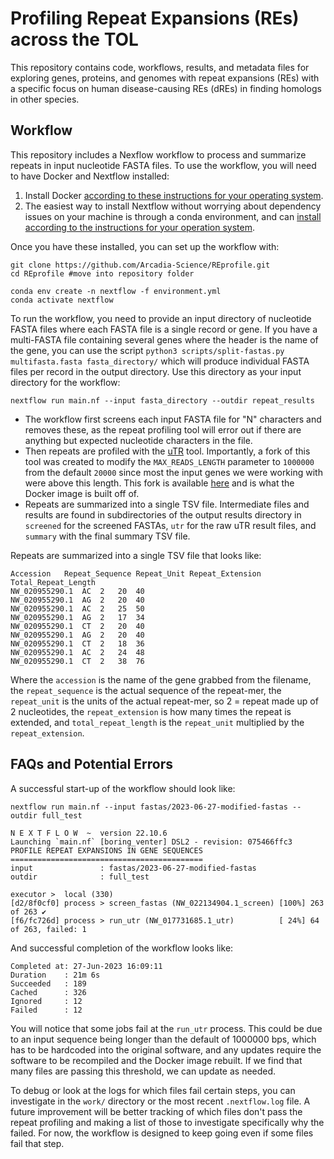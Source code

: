 # Profiling Repeat Expansions (REs) across the TOL

This repository contains code, workflows, results, and metadata files for exploring genes, proteins, and genomes with repeat expansions (REs) with a specific focus on human disease-causing REs (dREs) in finding homologs in other species.

## Workflow
This repository includes a Nexflow workflow to process and summarize repeats in input nucleotide FASTA files. To use the workflow, you will need to have Docker and Nextflow installed:
1. Install Docker [according to these instructions for your operating system](https://docs.docker.com/engine/install/).
2. The easiest way to install Nextflow without worrying about dependency issues on your machine is through a conda environment, and can [install according to the instructions for your operation system](https://docs.conda.io/en/latest/miniconda.html).

Once you have these installed, you can set up the workflow with:

```
git clone https://github.com/Arcadia-Science/REprofile.git
cd REprofile #move into repository folder
```

```
conda env create -n nextflow -f environment.yml
conda activate nextflow
```

To run the workflow, you need to provide an input directory of nucleotide FASTA files where each FASTA file is a single record or gene. If you have a multi-FASTA file containing several genes where the header is the name of the gene, you can use the script `python3 scripts/split-fastas.py multifasta.fasta fasta_directory/` which will produce individual FASTA files per record in the output directory. Use this directory as your input directory for the workflow:

```
nextflow run main.nf --input fasta_directory --outdir repeat_results
```

- The workflow first screens each input FASTA file for "N" characters and removes these, as the repeat profiling tool will error out if there are anything but expected nucleotide characters in the file.
- Then repeats are profiled with the [uTR](https://github.com/morisUtokyo/uTR) tool. Importantly, a fork of this tool was created to modify the `MAX_READS_LENGTH` parameter to `1000000` from the default `20000` since most the input genes we were working with were above this length. This fork is available [here](https://github.com/elizabethmcd/uTR) and is what the Docker image is built off of.
- Repeats are summarized into a single TSV file. Intermediate files and results are found in subdirectories of the output results directory in `screened` for the screened FASTAs, `utr` for the raw uTR result files, and `summary` with the final summary TSV file.


Repeats are summarized into a single TSV file that looks like:
```
Accession	Repeat_Sequence	Repeat_Unit	Repeat_Extension	Total_Repeat_Length
NW_020955290.1	AC	2	20	40
NW_020955290.1	AG	2	20	40
NW_020955290.1	AC	2	25	50
NW_020955290.1	AG	2	17	34
NW_020955290.1	CT	2	20	40
NW_020955290.1	AG	2	20	40
NW_020955290.1	CT	2	18	36
NW_020955290.1	AC	2	24	48
NW_020955290.1	CT	2	38	76
```

Where the `accession` is the name of the gene grabbed from the filename, the `repeat_sequence` is the actual sequence of the repeat-mer, the `repeat_unit` is the units of the actual repeat-mer, so 2 = repeat made up of 2 nucleotides, the `repeat_extension` is how many times the repeat is extended, and `total_repeat_length` is the `repeat_unit` multiplied by the `repeat_extension`.

## FAQs and Potential Errors
A successful start-up of the workflow should look like:
```
nextflow run main.nf --input fastas/2023-06-27-modified-fastas --outdir full_test

N E X T F L O W  ~  version 22.10.6
Launching `main.nf` [boring_venter] DSL2 - revision: 075466ffc3
PROFILE REPEAT EXPANSIONS IN GENE SEQUENCES
===========================================
input               : fastas/2023-06-27-modified-fastas
outdir              : full_test

executor >  local (330)
[d2/8f0cf0] process > screen_fastas (NW_022134904.1_screen) [100%] 263 of 263 ✔
[f6/fc726d] process > run_utr (NW_017731685.1_utr)          [ 24%] 64 of 263, failed: 1
```

And successful completion of the workflow looks like:
```
Completed at: 27-Jun-2023 16:09:11
Duration    : 21m 6s
Succeeded   : 189
Cached      : 326
Ignored     : 12
Failed      : 12
```

You will notice that some jobs fail at the `run_utr` process. This could be due to an input sequence being longer than the default of 1000000 bps, which has to be hardcoded into the original software, and any updates require the software to be recompiled and the Docker image rebuilt. If we find that many files are passing this threshold, we can update as needed.

To debug or look at the logs for which files fail certain steps, you can investigate in the `work/` directory or the most recent `.nextflow.log` file. A future improvement will be better tracking of which files don't pass the repeat profiling and making a list of those to investigate specifically why the failed. For now, the workflow is designed to keep going even if some files fail that step.
